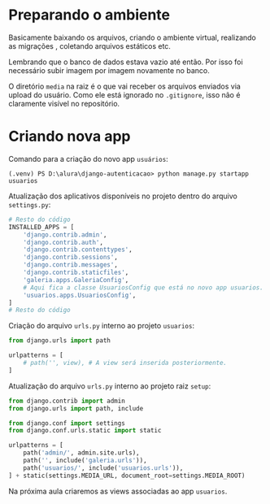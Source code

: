 # Preparando o ambiente
Basicamente baixando os arquivos, criando o ambiente virtual, realizando as migrações , coletando arquivos estáticos etc.

Lembrando que o banco de dados estava vazio até então. Por isso foi necessário subir imagem por imagem novamente no banco.

O diretório `media` na raiz é o que vai receber os arquivos enviados via upload do usuário. Como ele está ignorado no `.gitignore`, isso não é claramente visível no repositório.

# Criando nova app
Comando para a criação do novo app `usuários`:
```shell
(.venv) PS D:\alura\django-autenticacao> python manage.py startapp usuarios
```

Atualização dos aplicativos disponíveis no projeto dentro do arquivo `settings.py`:
```python
# Resto do código
INSTALLED_APPS = [
    'django.contrib.admin',
    'django.contrib.auth',
    'django.contrib.contenttypes',
    'django.contrib.sessions',
    'django.contrib.messages',
    'django.contrib.staticfiles',
    'galeria.apps.GaleriaConfig',
    # Aqui fica a classe UsuariosConfig que está no novo app usuarios.
    'usuarios.apps.UsuariosConfig', 
]
# Resto do código
```

Criação do arquivo `urls.py` interno ao projeto `usuarios`:
```python
from django.urls import path

urlpatterns = [
    # path('', view), # A view será inserida posteriormente.
]
```

Atualização do arquivo `urls.py` interno ao projeto raiz `setup`:
```python
from django.contrib import admin
from django.urls import path, include

from django.conf import settings
from django.conf.urls.static import static

urlpatterns = [
    path('admin/', admin.site.urls),
    path('', include('galeria.urls')),
    path('usuarios/', include('usuarios.urls')),
] + static(settings.MEDIA_URL, document_root=settings.MEDIA_ROOT)
```
Na próxima aula criaremos as views associadas ao app `usuarios`.
